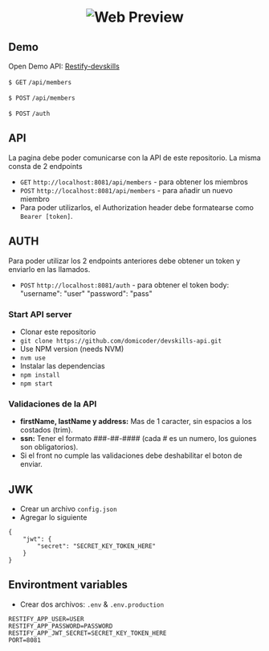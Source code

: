 <h1 align="center">
<img src="https://img001.prntscr.com/file/img001/KE3MGpe3Q06D0p71rFFupw.jpeg" alt="Web Preview" />
</h1>

## Demo

Open Demo API: [Restify-devskills]([https://restify-devskills.herokuapp.com/](https://restify-devskills-ade2f2fd26de.herokuapp.com/))

`$ GET` `/api/members`

`$ POST` `/api/members`

`$ POST` `/auth`

## API

La pagina debe poder comunicarse con la API de este repositorio. La misma consta de 2 endpoints

-   `GET` `http://localhost:8081/api/members` - para obtener los miembros
-   `POST` `http://localhost:8081/api/members` - para añadir un nuevo miembro
-   Para poder utilizarlos, el Authorization header debe formatearse como `Bearer [token]`.

## AUTH

Para poder utilizar los 2 endpoints anteriores debe obtener un token y enviarlo en las llamados.

-   `POST` `http://localhost:8081/auth` - para obtener el token
    body:
    "username": "user"
    "password": "pass"

### Start API server

-   Clonar este repositorio
-   `git clone https://github.com/domicoder/devskills-api.git`
-   Use NPM version (needs NVM)
-   `nvm use`
-   Instalar las dependencias
-   `npm install`
-   `npm start`

### Validaciones de la API

-   **firstName, lastName y address:** Mas de 1 caracter, sin espacios a los costados (trim).
-   **ssn:** Tener el formato ###-##-#### (cada # es un numero, los guiones son obligatorios).
-   Si el front no cumple las validaciones debe deshabilitar el boton de enviar.

## JWK

-   Crear un archivo `config.json`
-   Agregar lo siguiente

```
{
    "jwt": {
        "secret": "SECRET_KEY_TOKEN_HERE"
    }
}
```

## Environtment variables

-   Crear dos archivos: `.env` & `.env.production`

```
RESTIFY_APP_USER=USER
RESTIFY_APP_PASSWORD=PASSWORD
RESTIFY_APP_JWT_SECRET=SECRET_KEY_TOKEN_HERE
PORT=8081
```
